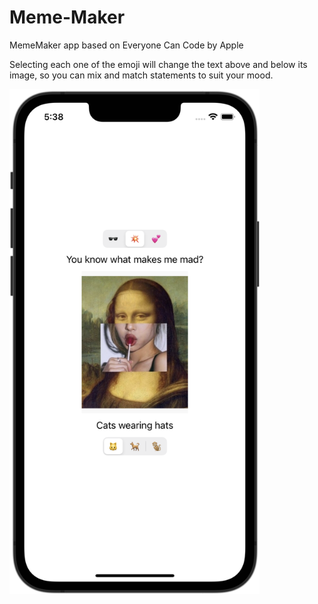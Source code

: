 # Meme-Maker
MemeMaker app based on Everyone Can Code by Apple

Selecting each one of the emoji will change the text above and below its image, so you can mix and match statements to suit your mood.

<img src="MemeMaker/screenshot.png" width=400>
